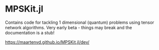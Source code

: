 # MPSKit.jl

Contains code for tackling 1 dimensional (quantum) problems using tensor network algorithms.
Very early beta - things may break and the documentation is a stub!

https://maartenvd.github.io/MPSKit.jl/dev/
